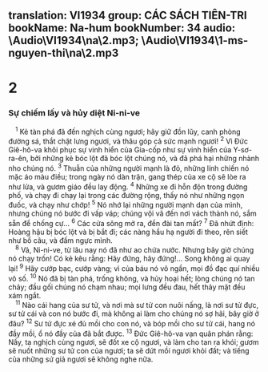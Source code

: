 translation: VI1934
group: CÁC SÁCH TIÊN-TRI
bookName: Na-hum 
bookNumber: 34
audio: \Audio\VI1934\na\2.mp3; \Audio\VI1934\1-ms-nguyen-thi\na\2.mp3
-------

<div class="title"><h1>2</h1><h3>Sự chiếm lấy và hủy diệt Ni-ni-ve</h3></div>
<span class="verse na_2_1"> <sup>1</sup> Kẻ tàn phá đã đến nghịch cùng ngươi; hãy giữ đồn lũy, canh phòng đường sá, thắt chặt lưng ngươi, và thâu góp cả sức mạnh ngươi! </span>
<span class="verse na_2_2"><sup>2</sup> Vì Đức Giê-hô-va khôi phục sự vinh hiển của Gia-cốp như sự vinh hiển của Y-sơ-ra-ên, bởi những kẻ bóc lột đã bóc lột chúng nó, và đã phá hại những nhành nho chúng nó. </span>
<span class="verse na_2_3"><sup>3</sup> Thuẫn của những người mạnh là đỏ, những lính chiến nó mặc áo màu điều; trong ngày nó dàn trận, gang thép của xe cộ sẽ lòe ra như lửa, và gươm giáo đều lay động. </span>
<span class="verse na_2_4"><sup>4</sup> Những xe đi hỗn độn trong đường phố, và chạy đi chạy lại trong các đường rộng, thấy nó như những ngọn đuốc, và chạy như chớp! </span>
<span class="verse na_2_5"><sup>5</sup> Nó nhớ lại những người mạnh dạn của mình, nhưng chúng nó bước đi vấp váp; chúng vội vã đến nơi vách thành nó, sắm sẵn để chống cự… </span>
<span class="verse na_2_6"><sup>6</sup> Các cửa sông mở ra, đền đài tan mất? </span>
<span class="verse na_2_7"><sup>7</sup> Đã nhứt định: Hoàng hậu bị bóc lột và bị bắt đi; các nàng hầu hạ người đi theo, rên siết như bồ câu, và đấm ngực mình. <br/></span>
<span class="verse na_2_8"> <sup>8</sup> Vả, Ni-ni-ve, từ lâu nay nó đã như ao chứa nước. Nhưng bây giờ chúng nó chạy trốn! Có kẻ kêu rằng: Hãy đứng, hãy đứng!… Song không ai quay lại! </span>
<span class="verse na_2_9"><sup>9</sup> Hãy cướp bạc, cướp vàng; vì của báu nó vô ngần, mọi đồ đạc quí nhiều vô số. </span>
<span class="verse na_2_10"><sup>10</sup> Nó đã bị tàn phá, trống không, và hủy hoại hết; lòng chúng nó tan chảy; đầu gối chúng nó chạm nhau; mọi lưng đều đau, hết thảy mặt đều xám ngắt. <br/></span>
<span class="verse na_2_11"> <sup>11</sup> Nào cái hang của sư tử, và nơi mà sư tử con nuôi nấng, là nơi sư tử đực, sư tử cái và con nó bước đi, mà không ai làm cho chúng nó sợ hãi, bây giờ ở đâu? </span>
<span class="verse na_2_12"><sup>12</sup> Sư tử đực xé đủ mồi cho con nó, và bóp mồi cho sư tử cái, hang nó đầy mồi, ổ nó đầy của đã bắt được. </span>
<span class="verse na_2_13"><sup>13</sup> Đức Giê-hô-va vạn quân phán rằng: Nầy, ta nghịch cùng ngươi, sẽ đốt xe cộ ngươi, và làm cho tan ra khói; gươm sẽ nuốt những sư tử con của ngươi; ta sẽ dứt mồi ngươi khỏi đất; và tiếng của những sứ giả ngươi sẽ không nghe nữa. <br/></span>
